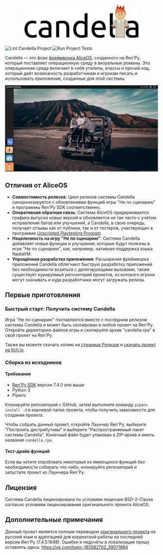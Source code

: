 <div align="center">
<h1><img alt="Candella" src="./res/logomark.svg" width=376 /></h1>
</div>

![Lint Candella Project](https://github.com/UnscriptedVN/candella/workflows/Lint%20Candella%20Project/badge.svg) 
![Run Project Tests](https://github.com/UnscriptedVN/candella/workflows/Run%20Project%20Tests/badge.svg)

Candella — это форк [фреймворка AliceOS](https://aliceos.app), созданного на Ren'Py, который поставляет операционную среду в визуальные романы. Эта операционная среда включает в себя утилиты, классы и прочий код, который даёт возможность разработчикам и игрокам писать и использовать приложения, созданные для этой системы.

![Celeste Shell in Candella](./.github/release.png)

## Отличия от AliceOS

- **Совместимость релизов**: Цикл релизов системы Candella синхронизируется с обновлениями функций игры "Не по сценарию" и программы Ren'Py SDK соответственно.
- **Оперативная обратная связь**: Система AliceOS придерживается графика выпуска новых версий и обновляется не так часто с учётом исправлений багов или улучшений, а Candella, в свою очередь, получает отзывы как от публики, так и от тестеров, участвующих в программе [Unscripted Playtesting Program][uvn-beta].
- **Нацеленность на игру "Не по сценарию"**: Система Candella добавляет новые функции и улучшения, которые будут полезны в игре "Не по сценарию", как, например, нативная поддержка языка NadiaVM.
- **Упрощённая разработка приложения**: Расширения фреймворка приложений Candella облегчают быструю разработку приложений без необходимости возиться с делегирующими вызовами, также существует курируемый репозиторий проектов, из которого игроки могут скачивать и куда разработчики могут загружать релизы.

## Первые приготовления

### Быстрый старт: Получить систему Candella

Игра "Не по сценарию" поставляется вместе с последним релизом системы Candella и может быть скопирован в любой проект на Ren'Py. Откройте директорию файлов игры и скопируйте архив "candella.rpa" в свой проект на Ren'Py.

Также вы можете скачать копию на [странице Релизов][releases] и [скачать проект на Itch.io](https://marquiskurt.itch.io/candella).

### Сборка из исходников

#### Требования
- [Ren'Py SDK][renpy] версии 7.4.0 или выше
- Python 3
- Pipenv

Клонируйте репозиторий с GitHub, затем выполните команду `pipenv install -d` в корневой папке проекта, чтобы получить зависимости для создания проекта.

Чтобы собрать данный проект, откройте Лаунчер Ren'Py, выберите "Построить дистрибутивы" и выберите "Распространяемый пакет системы Candella". Конечный файл будет упакован в ZIP-архив и иметь название `candella.rpa`.

#### Тест-драйв функций

Если вы хотите опробовать некоторые из имеющихся функций без необходимости собирать что-либо, клонируйте репозиторий и запустите проект из Лаунчера Ren'Py.

## Лицензия

Система Candella лицензирована по условиям лицензии BSD-2-Clause согласно условиям лицензирования оригинального проекта AliceOS.

## Дополнительные примечания

Данный проект является полным переводом [оригинального проекта](https://github.com/UnscriptedVN/candella) на русский язык и адаптацией для корректной работы на последней версии Ren'Py (7.4.5.1648). Ошибки и недочёты в локализации прошу оставлять здесь: https://vk.com/topic-165582702_39071884

<!-- Links -->

[releases]: https://github.com/UnscriptedVN/candella/releases/
[uvn-beta]: https://beta.unscriptedvn.dev
[renpy]: https://renpy.org
